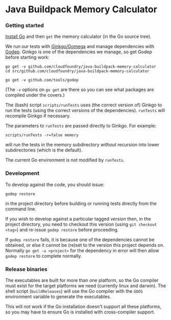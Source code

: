 # Java Buildpack Memory Calculator

### Getting started

[Install Go][] and then `get` the memory calculator (in the Go source tree).

We run our tests with [Ginkgo/Gomega][] and manage dependencies with [Godep][].
Ginkgo is one of the dependencies we manage, so get Godep before starting work:

```shell
go get -v github.com/cloudfoundry/java-buildpack-memory-calculator
cd src/github.com/cloudfoundry/java-buildpack-memory-calculator

go get -v github.com/tools/godep
```

(The `-v` options on `go get` are there so you can see what packages are compiled under the covers.)

The (bash) script `scripts/runTests` uses (the correct version of) Ginkgo to
run the tests (using the correct versions of the dependencies). `runTests`
will recompile Ginkgo if necessary.

The parameters to `runTests` are passed directly to Ginkgo.  For example:

```shell
scripts/runTests -r=false memory
```

will run the tests in the memory subdirectory *without* recursion into lower
subdirectories (which is the default).

The current Go environment is not modified by `runTests`.

### Development

To develop against the code, you should issue:

```shell
godep restore
```
in the project directory before building or running tests directly from the command line.

If you wish to develop against a particular tagged *version* then, in the
project directory, you need to checkout this version (using
`git checkout <tag>`) and re-issue `godep restore` before proceeding.

If `godep restore` fails, it is because one of the dependencies cannot be
obtained, or else it cannot be (re)set to the version this project depends on.
Normally `go get -u <project>` for the dependency in error will then allow
`godep restore` to complete normally.

### Release binaries

The executables are built for more than one platform, so the Go compiler must exist
for the target platforms we need (currently linux and darwin). The shell script (`buildReleases`)
will use the Go compiler with the `GOOS` environment variable to generate the executables.

This will not work if the Go installation doesn't support all these platforms, so you may have to
ensure Go is installed with cross-compiler support.

[Install Go]: http://golang.org/doc/install
[Godep]: http://github.com/tools/godep
[Ginkgo/Gomega]: http://github.com/onsi/ginkgo
